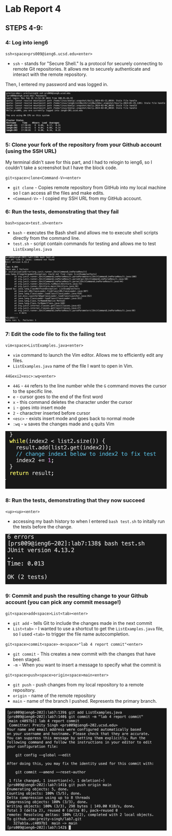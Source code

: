# Lab Report 4

## STEPS 4-9:

### 4: Log into ieng6
`ssh<space>prs009@ieng6.ucsd.edu<enter>`
* `ssh` - stands for "Secure Shell." Is a protocol for securely connecting to remote Git repositories. It allows me to securely authenticate and interact with the remote repository.

Then, I entered my password and was logged in. 

![Image](loginIeng6.png)

### 5: Clone your fork of the repository from your Github account (using the SSH URL)
My terminal didn't save for this part, and I had to relogin to ieng6, so I couldn't take a screenshot but I have the block code.

`git<space>clone<Command-V><enter>`
* `git clone` - Copies remote repository from GitHub into my local machine so I can access all the files and make edits.
* `<Command-V>` - I copied my SSH URL from my GitHub account.

### 6: Run the tests, demonstrating that they fail
`bash<space>test.sh<enter>`
* `bash` - executes the Bash shell and allows me to execute shell scripts directly from the command line.
* `test.sh` - script contain commands for testing and allows me to test `ListExamples.java`

![Image](preFixTest.png)

### 7: Edit the code file to fix the failing test
`vim<space>ListExamples.java<enter>`
* `vim` command to launch the Vim editor. Allows me to efficiently edit any files.
* `ListExamples.java` name of the file I want to open in Vim. 

`44Gexi2<esc>:wq<enter>`
* `44G` - `44` refers to the line number while the `G` command moves the cursor to the specific line.
* `e` - cursor goes to the end of the first word
* `x` - this command deletes the character under the cursor
* `i` - goes into insert mode
* `2` - charactrer inserted before cursor
* `<esc>` - exists insert mode and goes back to normal mode
* `:wq` - `w` saves the changes made and `q` quits Vim

![Image](fixTest.png)

### 8: Run the tests, demonstrating that they now succeed
 `<up><up><enter>`
 * accessing my bash history to when I entered `bash test.sh` to initally run the tests before the change.

![Image](testRun.png)

### 9: Commit and push the resulting change to your Github account (you can pick any commit message!)
`git<space>add<space>List<tab><enter>`
* `git add` - tells Git to include the changes made in the next commit
* `List<tab>` - I wanted to use a shortcut to get the `ListExamples.java` file, so I used `<tab>` to trigger the file name autocompletion.

`git<space>commit<space>-m<space>"lab 4 report commit"<enter>`
* `git commit` - This creates a new commit with the changes that have been staged.
* `-m` - When you want to insert a message to specify what the commit is

`git<space>push<space>origin<space>main<enter>`
* `git push` - push changes from my local repository to a remote repository.
* `origin` - name of the remote repository
* `main` - name of the branch I pushed. Represents the primary branch.

![Image](gitPushCommit.png)
